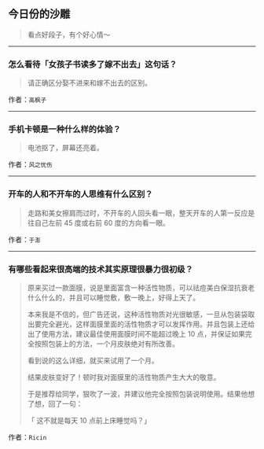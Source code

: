 ## 今日份的沙雕

> 看点好段子，有个好心情～


 
---

### 怎么看待「女孩子书读多了嫁不出去」这句话？

> 请正确区分娶不进来和嫁不出去的区别。


作者：`高枫子`

---

### 手机卡顿是一种什么样的体验？

> 电池抠了，屏幕还亮着。


作者：`风之忧伤`

---

### 开车的人和不开车的人思维有什么区别？

> 走路和美女擦肩而过时，不开车的人回头看一眼，整天开车的人第一反应是往自己左前 45 度或右前 60 度的方向看一眼。


作者：`于澎`

---

### 有哪些看起来很高端的技术其实原理很暴力很初级？

> 原来买过一款面膜，说是里面富含一种活性物质，可以祛痘美白保湿抗衰老什么什么的，并且可以睡觉敷，敷一晚上，好得上天了。
> 
> 本来我是不信的，但广告还说，这种活性物质对光很敏感，一旦从包装袋取出要完全避光，这样面膜里面的活性物质才可以发挥作用。并且包装上还给出了使用方法，建议最佳使用面膜时间不能超过晚上 10 点，并保证如果完全按照包装上的方法，一个月皮肤绝对有所改善。
> 
> 看到说的这么详细，就买来试用了一个月。
> 
> 结果皮肤变好了！顿时我对面膜里的活性物质产生大大的敬意。
> 
> 于是推荐给同学，狠吹了一波，并建议他完全按照包装说明使用。结果他想了想，回了一句：
> 
> 「 这不就是每天 10 点前上床睡觉吗？」


作者：`Ricin`